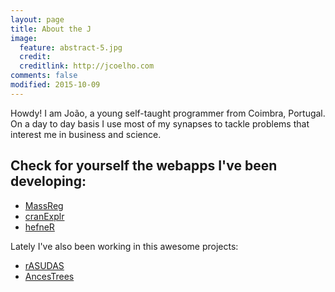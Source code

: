 ```yaml
---
layout: page
title: About the J
image:
  feature: abstract-5.jpg
  credit: 
  creditlink: http://jcoelho.com
comments: false
modified: 2015-10-09
---
```


Howdy! I am João, a young self-taught programmer from Coimbra, Portugal. On a day to day basis I use most of my synapses to tackle problems that interest me in business and science.

## Check for yourself the webapps I've been developing:

* [MassReg](https://joao.shinyapps.io/MassReg)
* [cranExplr](https://joao.shinyapps.io/cranExplr/)
* [hefneR](https://joao.shinyapps.io/hefner-app) 

Lately I've also been working in this awesome projects:

* [rASUDAS](https://dsnavega.shinyapps.io/r-asudas-app/)
* [AncesTrees](https://dsnavega.shinyapps.io/AncesTrees)




